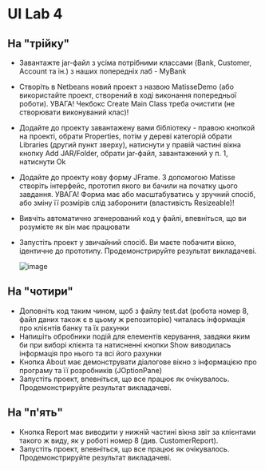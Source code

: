 # UI Lab 4
## На "трійку"
- Завантажте jar-файл з усіма потрібними классами (Bank, Customer, Account та ін.) з наших попередніх лаб - MyBank
- Створіть в Netbeans новий проект з назвою MatisseDemo (або використайте проект, створений в ході виконання попередньої роботи). УВАГА! Чекбокс Create Main Class треба очистити (не створювати виконуваний клас)!
- Додайте до проекту завантажену вами бібліотеку - правою кнопкой на проекті, обрати Properties, потім у дереві категорій обрати Libraries (другий пункт зверху), натиснути у правій частині вікна кнопку Add JAR/Folder, обрати jar-файл, завантажений у п. 1, натиснути Ok
- Додайте до проекту нову форму JFrame. З допомогою Matisse створіть інтерфейс, прототип якого ви бачили на початку цього завдання. УВАГА! Форма має або масштабуватись у зручний спосіб, або зміну її розмірів слід заборонити (властивість Resizeable)!
- Вивчіть автоматично згенерований код у файлі, впевніться, що ви розумієте як він має працювати
- Запустіть проект у звичайний спосіб. Ви маєте побачити вікно, ідентичне до прототипу. Продемонстрируйте результат викладачеві.
  
  ![image](https://github.com/user-attachments/assets/ea330abb-7b42-4f08-9d39-d14f383be016)

## На "чотири"
- Доповніть код таким чином, щоб з файлу test.dat (робота номер 8, файл даних також є в цьому ж репозиторію) читалась інформація про клієнтів банку та їх рахунки
- Напишіть обробники подій для елементів керування, завдяки яким би при виборі клієнта та натисненні кнопки Show виводилась інформація про нього та всі його рахунки
- Кнопка About має демонструвати діалогове вікно з інформацією про програму та її розробників (JOptionPane)
- Запустіть проект, впевніться, що все працює як очікувалось. Продемонстрируйте результат викладачеві.

## На "п'ять"
- Кнопка Report має виводити у нижній частині вікна звіт за клієнтами такого ж виду, як у роботі номер 8 (див. CustomerReport).
- Запустіть проект, впевніться, що все працює як очікувалось. Продемонстрируйте результат викладачеві.
